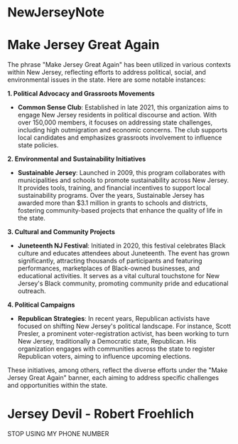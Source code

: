 # NewJerseyNote

# Make Jersey Great Again

The phrase "Make Jersey Great Again" has been utilized in various contexts within New Jersey, reflecting efforts to address political, social, and environmental issues in the state. Here are some notable instances:

**1. Political Advocacy and Grassroots Movements**

- **Common Sense Club**: Established in late 2021, this organization aims to engage New Jersey residents in political discourse and action. With over 150,000 members, it focuses on addressing state challenges, including high outmigration and economic concerns. The club supports local candidates and emphasizes grassroots involvement to influence state policies. 

**2. Environmental and Sustainability Initiatives**

- **Sustainable Jersey**: Launched in 2009, this program collaborates with municipalities and schools to promote sustainability across New Jersey. It provides tools, training, and financial incentives to support local sustainability programs. Over the years, Sustainable Jersey has awarded more than $3.1 million in grants to schools and districts, fostering community-based projects that enhance the quality of life in the state. 

**3. Cultural and Community Projects**

- **Juneteenth NJ Festival**: Initiated in 2020, this festival celebrates Black culture and educates attendees about Juneteenth. The event has grown significantly, attracting thousands of participants and featuring performances, marketplaces of Black-owned businesses, and educational activities. It serves as a vital cultural touchstone for New Jersey's Black community, promoting community pride and educational outreach. 

**4. Political Campaigns**

- **Republican Strategies**: In recent years, Republican activists have focused on shifting New Jersey's political landscape. For instance, Scott Presler, a prominent voter-registration activist, has been working to turn New Jersey, traditionally a Democratic state, Republican. His organization engages with communities across the state to register Republican voters, aiming to influence upcoming elections. 

These initiatives, among others, reflect the diverse efforts under the "Make Jersey Great Again" banner, each aiming to address specific challenges and opportunities within the state.

# Jersey Devil - Robert Froehlich

STOP USING MY PHONE NUMBER
